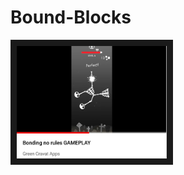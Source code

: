 # Bound-Blocks
<a href="https://youtu.be/7Vc795kIwgE" target="_blank"><img src="https://github.com/VivanDenon/Images/blob/main/B%26B/Gameplay.PNG" 
alt="ALT-ТЕКСТ ИЗОБРАЖЕНИЯ" width="240" height="180" border="10" /></a>
